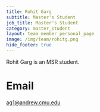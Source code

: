 ```yaml
---
title: Rohit Garg
subtitle: Master's Student
job_title: Master's Student
category: master_student
layout: team_member_personal_page
image: /img/team/rohitg.png
hide_footer: true
---
```


Rohit Garg is an MSR student.

# Email #
ag1@andrew.cmu.edu
